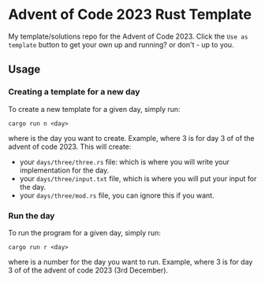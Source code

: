 # Advent of Code 2023 Rust Template

My template/solutions repo for the Advent of Code 2023. Click the `Use as template` button to get your own up and running? or don't - up to you.

## Usage

### Creating a template for a new day

To create a new template for a given day, simply run:

```
cargo run n <day>
```

where <day> is the day you want to create. Example, where 3 is for day 3 of of the advent of code 2023. This will create:

- your `days/three/three.rs` file: which is where you will write your implementation for the day.
- your `days/three/input.txt` file, which is where you will put your input for the day.
- your `days/three/mod.rs` file, you can ignore this if you want.

### Run the day

To run the program for a given day, simply run:

```
cargo run r <day>
```

where <day> is a number for the day you want to run. Example, where 3 is for day 3 of of the advent of code 2023 (3rd December).
